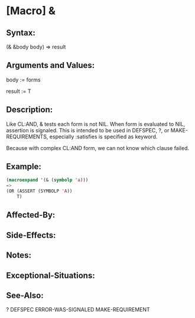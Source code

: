 # [Macro] &

## Syntax:

(& &body body) => result

## Arguments and Values:

body := forms

result := T

## Description:
Like CL:AND, & tests each form is not NIL.
When form is evaluated to NIL, assertion is signaled.
This is intended to be used in DEFSPEC, ?, or MAKE-REQUIREMENTS, especially :satisfies is specified as keyword.

Because with complex CL:AND form, we can not know which clause failed.

## Example:
```lisp
(macroexpand '(& (symbolp 'a)))
=>
(OR (ASSERT (SYMBOLP 'A))
    T)
```

## Affected-By:

## Side-Effects:

## Notes:

## Exceptional-Situations:

## See-Also:

?
DEFSPEC
ERROR-WAS-SIGNALED
MAKE-REQUIREMENT
